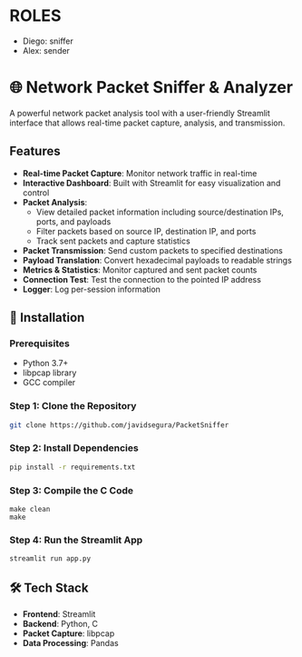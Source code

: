 # ROLES
- Diego: sniffer
- Alex: sender


# 🌐 Network Packet Sniffer & Analyzer


A powerful network packet analysis tool with a user-friendly Streamlit interface that allows real-time packet capture, analysis, and transmission.

## Features

- **Real-time Packet Capture**: Monitor network traffic in real-time
- **Interactive Dashboard**: Built with Streamlit for easy visualization and control
- **Packet Analysis**:
  - View detailed packet information including source/destination IPs, ports, and payloads
  - Filter packets based on source IP, destination IP, and ports
  - Track sent packets and capture statistics
- **Packet Transmission**: Send custom packets to specified destinations
- **Payload Translation**: Convert hexadecimal payloads to readable strings
- **Metrics & Statistics**: Monitor captured and sent packet counts
- **Connection Test**: Test the connection to the pointed IP address
- **Logger**: Log per-session information

## 🚀 Installation

### Prerequisites
- Python 3.7+
- libpcap library
- GCC compiler

### Step 1: Clone the Repository
```bash
git clone https://github.com/javidsegura/PacketSniffer
```
### Step 2: Install Dependencies
```bash
pip install -r requirements.txt
```

### Step 3: Compile the C Code
```
make clean
make
```

### Step 4: Run the Streamlit App
```
streamlit run app.py
```

## 🛠️ Tech Stack

- **Frontend**: Streamlit
- **Backend**: Python, C
- **Packet Capture**: libpcap
- **Data Processing**: Pandas
